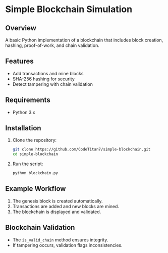 # Simple Blockchain Simulation  

## Overview  
A basic Python implementation of a blockchain that includes block creation, hashing, proof-of-work, and chain validation.  

## Features  
- Add transactions and mine blocks  
- SHA-256 hashing for security  
- Detect tampering with chain validation  

## Requirements  
- Python 3.x  

## Installation  
1. Clone the repository:  
   ```bash
   git clone https://github.com/CodeTitan7/simple-blockchain.git  
   cd simple-blockchain  
   ```  
2. Run the script:  
   ```bash
   python blockchain.py  
   ```  

## Example Workflow  
1. The genesis block is created automatically.  
2. Transactions are added and new blocks are mined.  
3. The blockchain is displayed and validated.  

## Blockchain Validation  
- The `is_valid_chain` method ensures integrity.  
- If tampering occurs, validation flags inconsistencies.  
